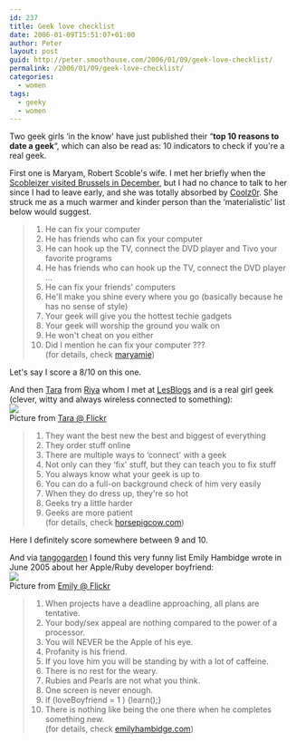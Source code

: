 ```yaml
---
id: 237
title: Geek love checklist
date: 2006-01-09T15:51:07+01:00
author: Peter
layout: post
guid: http://peter.smoothouse.com/2006/01/09/geek-love-checklist/
permalink: /2006/01/09/geek-love-checklist/
categories:
  - women
tags:
  - geeky
  - women
---
```

Two geek girls &#8216;in the know' have just published their &#8220;**top 10 reasons to date a geek**&#8220;, which can also be read as: 10 indicators to check if you're a real geek.

First one is Maryam, Robert Scoble's wife. I met her briefly when the [Scobleizer visited Brussels in December](http://blog.coolz0r.com/posted/celebrity-geek-dinner.html), but I had no chance to talk to her since I had to leave early, and she was totally absorbed by [Coolz0r](http://blog.coolz0r.com). She struck me as a much warmer and kinder person than the &#8216;materialistic' list below would suggest.

> 1) He can fix your computer  
> 2) He has friends who can fix your computer  
> 3) He can hook up the TV, connect the DVD player and Tivo your favorite programs  
> 4) He has friends who can hook up the TV, connect the DVD player &#8230;  
> 5) He can fix your friends' computers  
> 6) He'll make you shine every where you go (basically because he has no sense of style)  
> 7) Your geek will give you the hottest techie gadgets  
> 8) Your geek will worship the ground you walk on  
> 9) He won't cheat on you either  
> 10) Did I mention he can fix your computer ???  
> (for details, check [maryamie](http://spaces.msn.com/members/maryamie/Blog/cns%211pJf1AP0KsxqptNL0A6dlsgA%21848.entry))

Let's say I score a 8/10 on this one.

<!--more-->

And then [Tara](http://www.horsepigcow.com) from [Riya](http://www.riya.com) whom I met at [LesBlogs](http://lesblogs.typepad.com) and is a real girl geek (clever, witty and always wireless connected to something):  
<img src="http://static.flickr.com/28/58135772_ccf6eefc9e.jpg" border="0" />  
Picture from [Tara @ Flickr](http://www.flickr.com/photos/missrogue/58135772/)

> 1. They want the best new the best and biggest of everything  
> 2. They order stuff online  
> 3. There are multiple ways to &#8216;connect' with a geek  
> 4. Not only can they &#8216;fix' stuff, but they can teach you to fix stuff  
> 5. You always know what your geek is up to  
> 6. You can do a full-on background check of him very easily  
> 7. When they do dress up, they're so hot  
> 9. Geeks try a little harder  
> 10. Geeks are more patient  
> (for details, check [horsepigcow.com](http://www.horsepigcow.com/2006/01/maryam-there-are-plenty-more-reasons.html))

Here I definitely score somewhere between 9 and 10.

And via [tangogarden](http://tangogarden.blogspot.com/2006/01/geek-dating-advantage.html) I found this very funny list Emily Hambidge wrote in June 2005 about her Apple/Ruby developer boyfriend:  
<img src="http://static.flickr.com/31/61722856_6edd7422b5.jpg" border="0" />  
Picture from [Emily @ Flickr](http://www.flickr.com/photos/emilyhambidge/61722856/in/set-1333436/)

> 1. When projects have a deadline approaching, all plans are tentative.  
> 2. Your body/sex appeal are nothing compared to the power of a processor.  
> 3. You will NEVER be the Apple of his eye.  
> 4. Profanity is his friend.  
> 5. If you love him you will be standing by with a lot of caffeine.  
> 6. There is no rest for the weary.  
> 7. Rubies and Pearls are not what you think.  
> 8. One screen is never enough.  
> 9. if (loveBoyfriend = 1 ) {learn();}  
> 10. There is nothing like being the one there when he completes something new.  
> (for details, check [emilyhambidge.com](http://www.emilyhambidge.com/blog/emily/66/))